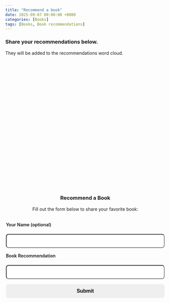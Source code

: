 ```yaml
---
title: "Recommend a book"
date: 2025-09-07 00:00:00 +0800
categories: [Books]
tags: [Books, Book recommendations]
---
```


### Share your recommendations below.
They will be added to the recommendations word cloud.

<div id="wordcloud-section" style="text-align:center;">
  <div id="wordcloud" style="width:100%; height:400px; margin:1rem auto;"></div>
</div>

<h3 style="text-align:center;">Recommend a Book</h3>
<p style="text-align:center;">Fill out the form below to share your favorite book:</p>

<form id="book-form" class="modern-form">
  <label>Your Name (optional)</label>
  <input type="text" id="name" name="name" placeholder=""/>
  <label>Book Recommendation</label>
  <input type="text" id="book" name="book" placeholder="" required/>
  <button type="button" id="submit-btn">Submit</button>
  <p id="thank-message" class="thank-message" style="text-align:center; display:none;"></p>
</form>

<style>
.modern-form { display:flex; flex-direction:column; max-width:500px; margin:2rem auto; gap:1rem; }
.modern-form label { font-weight:600; margin-bottom:0.3rem; }
.modern-form input { padding:0.7rem 1rem; border-radius:8px; font-size:1rem; outline:none; transition: all 0.2s; }
.modern-form input:focus { box-shadow:0 0 5px rgba(79,70,229,0.3); }
.modern-form button { padding:0.8rem 1rem; font-size:1rem; border:none; border-radius:8px; font-weight:600; cursor:pointer; transition: all 0.15s ease-in-out; }
.modern-form button:hover { transform:scale(1.02); }
.modern-form button:active { transform:scale(0.97); box-shadow: inset 0 2px 4px rgba(0,0,0,0.2); }
.thank-message { margin-top:1rem; font-weight:600; animation:fadeIn 0.3s ease-in-out; }
@keyframes fadeIn { from { opacity:0; transform:translateY(-5px);} to {opacity:1; transform:translateY(0);} }
</style>

<script src="https://cdnjs.cloudflare.com/ajax/libs/wordcloud2.js/1.1.1/wordcloud2.min.js"></script>
<script>
document.addEventListener("DOMContentLoaded", () => {
  const scriptURL = "https://script.google.com/macros/s/AKfycbxvXkCTLnIqi1P2yS7WzySwFQH_yTauM1NJ3w3YyGNey_3-a_H3fLP542mKkxAwEwM/exec"; // your Apps Script URL
  const form = document.getElementById("book-form");
  const submitBtn = document.getElementById("submit-btn");
  const thankMessage = document.getElementById("thank-message");

  submitBtn.addEventListener("click", async () => {
    const name = document.getElementById("name").value || "Anonymous";
    const bookInput = document.getElementById("book").value.trim();
    if (!bookInput) return;

    const book = bookInput.split(' ')
        .map(w => w.charAt(0).toUpperCase() + w.slice(1).toLowerCase())
        .join(' ');

    try {
      const res = await fetch(scriptURL, {
        method: "POST",
        headers: { "Content-Type": "application/json" },
        body: JSON.stringify({ name, book })
      });
      const result = await res.json();
      if (result.result === "success") {
        showMessage("Successfully added!");
        form.reset();
        loadWordCloud();
      } else {
        showMessage("Error: " + result.message, true);
      }
    } catch(err) {
      console.error(err);
      showMessage("Error submitting. Please try again.", true);
    }
  });

  function showMessage(msg, isError=false) {
    thankMessage.style.display = "block";
    thankMessage.style.color = isError ? "#ef4444" : "#10b981";
    thankMessage.textContent = msg;
    setTimeout(() => { thankMessage.style.display = "none"; }, 2000);
  }

  async function loadWordCloud() {
    try {
      const res = await fetch(scriptURL);
      const data = await res.json();
      const counts = {};
      data.forEach(entry => {
        if(entry.book) {
          const b = entry.book.trim();
          counts[b] = (counts[b] || 0) + 1;
        }
      });
      const words = Object.entries(counts).map(([book, count]) => [book, count * 10]);
      WordCloud(document.getElementById("wordcloud"), {
        list: words,
        gridSize:16,
        weightFactor:2,
        color:() => getComputedStyle(document.body).color,
        backgroundColor:"transparent"
      });
    } catch(err) {
      console.error("Error loading word cloud:", err);
    }
  }

  // initial load
  loadWordCloud();
});
</script>
